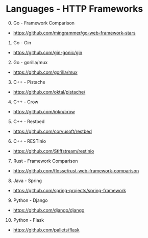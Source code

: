 Languages - HTTP Frameworks
===========================

0. Go - Framework Comparison
* https://github.com/mingrammer/go-web-framework-stars

1. Go - Gin
* https://github.com/gin-gonic/gin

2. Go - gorilla/mux
* https://github.com/gorilla/mux

3. C++ - Pistache
* https://github.com/oktal/pistache/

4. C++ - Crow
* https://github.com/ipkn/crow

5. C++ - Restbed 
* https://github.com/corvusoft/restbed

6. C++ - RESTinio
* https://github.com/Stiffstream/restinio

7. Rust - Framework Comparison
* https://github.com/flosse/rust-web-framework-comparison

8. Java - Spring
* https://github.com/spring-projects/spring-framework

9. Python - Django 
* https://github.com/django/django

10. Python - Flask 
* https://github.com/pallets/flask
